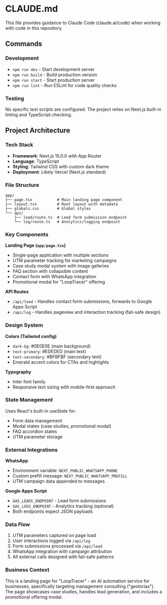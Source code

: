 # CLAUDE.md

This file provides guidance to Claude Code (claude.ai/code) when working with code in this repository.

## Commands

### Development
- `npm run dev` - Start development server
- `npm run build` - Build production version
- `npm run start` - Start production server
- `npm run lint` - Run ESLint for code quality checks

### Testing
No specific test scripts are configured. The project relies on Next.js built-in linting and TypeScript checking.

## Project Architecture

### Tech Stack
- **Framework**: Next.js 15.0.0 with App Router
- **Language**: TypeScript
- **Styling**: Tailwind CSS with custom dark theme
- **Deployment**: Likely Vercel (Next.js standard)

### File Structure
```
app/
├── page.tsx           # Main landing page component
├── layout.tsx         # Root layout with metadata
├── globals.css        # Global styles
└── api/
    ├── lead/route.ts  # Lead form submission endpoint
    └── log/route.ts   # Analytics/logging endpoint
```

### Key Components

**Landing Page (`app/page.tsx`)**
- Single-page application with multiple sections
- UTM parameter tracking for marketing campaigns
- Case study modal system with image galleries
- FAQ section with collapsible content
- Contact form with WhatsApp integration
- Promotional modal for "LoopTracer" offering

**API Routes**
- `/api/lead` - Handles contact form submissions, forwards to Google Apps Script
- `/api/log` - Handles pageview and interaction tracking (fail-safe design)

### Design System

**Colors (Tailwind config)**
- `dark-bg`: #0E0E0E (main background)
- `text-primary`: #EDEDED (main text)  
- `text-secondary`: #BFBFBF (secondary text)
- Emerald accent colors for CTAs and highlights

**Typography**
- Inter font family
- Responsive text sizing with mobile-first approach

### State Management
Uses React's built-in useState for:
- Form data management
- Modal states (case studies, promotional modal)
- FAQ accordion states
- UTM parameter storage

### External Integrations

**WhatsApp**
- Environment variable: `NEXT_PUBLIC_WHATSAPP_PHONE`
- Custom prefill message: `NEXT_PUBLIC_WHATSAPP_PREFILL`
- UTM campaign data appended to messages

**Google Apps Script**
- `GAS_LEADS_ENDPOINT` - Lead form submissions
- `GAS_LOGS_ENDPOINT` - Analytics tracking (optional)
- Both endpoints expect JSON payloads

### Data Flow
1. UTM parameters captured on page load
2. User interactions logged via `/api/log`
3. Form submissions processed via `/api/lead`  
4. WhatsApp integration with campaign attribution
5. All external calls designed with fail-safe patterns

### Business Context
This is a landing page for "LoopTracer" - an AI automation service for businesses, specifically targeting management consulting ("gestorías"). The page showcases case studies, handles lead generation, and includes a promotional offering modal.